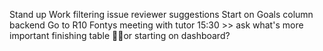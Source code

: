 Stand up
Work filtering issue reviewer suggestions
Start on Goals column backend
Go to R10
Fontys meeting with tutor 15:30 >> 
ask what's more important finishing table 🤞🏻or starting on dashboard?

